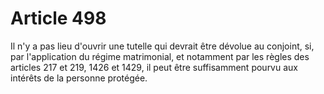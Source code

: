 # Article 498

Il n'y a pas lieu d'ouvrir une tutelle qui devrait être dévolue au conjoint, si, par l'application du régime matrimonial, et notamment par les règles des articles 217 et 219, 1426 et 1429, il peut être suffisamment pourvu aux intérêts de la personne protégée.
